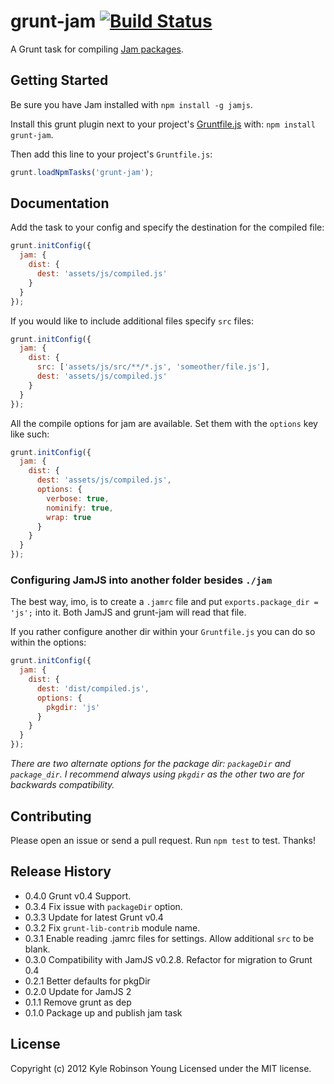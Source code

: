 # grunt-jam [![Build Status](https://secure.travis-ci.org/shama/grunt-jam.png?branch=master)](http://travis-ci.org/shama/grunt-jam)

A Grunt task for compiling [Jam packages](http://jamjs.org).

## Getting Started

Be sure you have Jam installed with `npm install -g jamjs`.

Install this grunt plugin next to your project's
[Gruntfile.js][getting_started] with: `npm install grunt-jam`.

Then add this line to your project's `Gruntfile.js`:

```javascript
grunt.loadNpmTasks('grunt-jam');
```

[grunt]: https://github.com/cowboy/grunt
[getting_started]: https://github.com/cowboy/grunt/blob/master/docs/getting_started.md

## Documentation

Add the task to your config and specify the destination for the compiled file:

```javascript
grunt.initConfig({
  jam: {
    dist: {
      dest: 'assets/js/compiled.js'
    }
  }
});
```

If you would like to include additional files specify `src` files:

```javascript
grunt.initConfig({
  jam: {
    dist: {
      src: ['assets/js/src/**/*.js', 'someother/file.js'],
      dest: 'assets/js/compiled.js'
    }
  }
});
```

All the compile options for jam are available. Set them with the `options` key
like such:

```javascript
grunt.initConfig({
  jam: {
    dist: {
      dest: 'assets/js/compiled.js',
      options: {
        verbose: true,
        nominify: true,
        wrap: true
      }
    }
  }
});
```

### Configuring JamJS into another folder besides `./jam`
The best way, imo, is to create a `.jamrc` file and put
`exports.package_dir = 'js';` into it. Both JamJS and grunt-jam will read that
file.

If you rather configure another dir within your `Gruntfile.js` you can do so
within the options:

```javascript
grunt.initConfig({
  jam: {
    dist: {
      dest: 'dist/compiled.js',
      options: {
        pkgdir: 'js'
      }
    }
  }
});
```

*There are two alternate options for the package dir: `packageDir` and
`package_dir`. I recommend always using `pkgdir` as the other two are for
backwards compatibility.*

## Contributing

Please open an issue or send a pull request. Run `npm test` to test. Thanks!

## Release History

* 0.4.0 Grunt v0.4 Support.
* 0.3.4 Fix issue with `packageDir` option.
* 0.3.3 Update for latest Grunt v0.4
* 0.3.2 Fix `grunt-lib-contrib` module name.
* 0.3.1 Enable reading .jamrc files for settings. Allow additional `src` to be blank.
* 0.3.0 Compatibility with JamJS v0.2.8. Refactor for migration to Grunt 0.4
* 0.2.1 Better defaults for pkgDir
* 0.2.0 Update for JamJS 2
* 0.1.1 Remove grunt as dep
* 0.1.0 Package up and publish jam task

## License

Copyright (c) 2012 Kyle Robinson Young
Licensed under the MIT license.
